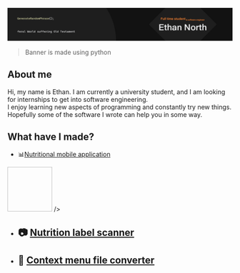 ![alt text](https://github.com/EthanNgit/EthanNgit/blob/main/filledGithubBanner.png?raw=true)
> Banner is made using python

## About me
Hi, my name is Ethan. I am currently a university student, and I am looking for internships to get into software engineering.</br>
I enjoy learning new aspects of programming and constantly try new things. Hopefully some of the software I wrote can help you in some way.</br>

## What have I made?
- :bar_chart:[Nutritional mobile application](https://github.com/EthanNgit/NutritionProject)
<p align="left">
  <img <svg xmlns="http://www.w3.org/2000/svg" x="0px" y="0px" width="100" height="100" viewBox="0,0,256,256">
<g fill="#fa8334" fill-rule="nonzero" stroke="none" stroke-width="1" stroke-linecap="butt" stroke-linejoin="miter" stroke-miterlimit="10" stroke-dasharray="" stroke-dashoffset="0" font-family="none" font-weight="none" font-size="none" text-anchor="none" style="mix-blend-mode: normal"><g transform="scale(5.12,5.12)"><path d="M28.1875,0c2.75,6.36328 -9.85937,10.29297 -11.03125,15.59375c-1.07422,4.87109 7.49219,10.53125 7.5,10.53125c-1.30078,-2.01562 -2.25781,-3.67578 -3.5625,-6.8125c-2.20703,-5.30469 13.44141,-10.10547 7.09375,-19.3125zM36.5625,8.8125c0,0 -11.0625,0.71094 -11.625,7.78125c-0.25,3.14844 2.91016,4.80469 3,7.09375c0.07422,1.87109 -1.875,3.4375 -1.875,3.4375c0,0 3.54688,-0.67578 4.65625,-3.53125c1.23047,-3.16797 -2.39844,-5.30859 -2.03125,-7.84375c0.35156,-2.42578 7.875,-6.9375 7.875,-6.9375zM19.1875,25.15625c0,0 -10.125,-0.14453 -10.125,2.71875c0,2.99219 13.25391,3.21484 22.71875,1.375c0,0 2.51563,-1.73047 3.1875,-2.375c-6.20312,1.26563 -20.34375,1.40625 -20.34375,0.3125c0,-1.00781 4.5625,-2.03125 4.5625,-2.03125zM38.65625,25.15625c-0.99219,0.07813 -2.0625,0.46094 -3.03125,1.15625c2.28125,-0.49219 4.21875,0.92188 4.21875,2.53125c0,3.625 -5.25,7.03125 -5.25,7.03125c0,0 8.125,-0.92187 8.125,-6.875c0,-2.70312 -1.87891,-4.01562 -4.0625,-3.84375zM16.75,30.71875c-1.55469,0 -3.875,1.21875 -3.875,2.375c0,2.32422 11.6875,4.11328 20.34375,0.71875l-3,-1.84375c-5.86719,1.87891 -16.67187,1.26563 -13.46875,-1.25zM18.1875,35.9375c-2.12891,0 -3.53125,1.28516 -3.53125,2.25c0,2.98438 12.71484,3.28516 17.75,0.25l-3.1875,-2.03125c-3.76172,1.58984 -13.20312,1.83203 -11.03125,-0.46875zM11.09375,38.625c-3.46875,-0.07031 -5.71875,1.48828 -5.71875,2.78125c0,6.875 35.5,6.55859 35.5,-0.46875c0,-1.16797 -1.34766,-1.73437 -1.84375,-2c2.90234,6.71875 -29.0625,6.18359 -29.0625,2.21875c0,-0.90234 2.35156,-1.76562 4.53125,-1.34375l-1.84375,-1.0625c-0.54297,-0.08203 -1.06641,-0.11328 -1.5625,-0.125zM44.625,43.25c-5.39844,5.11719 -19.07812,6.97266 -32.84375,3.8125c13.76172,5.63281 32.77734,2.47266 32.84375,-3.8125z"></path></g></g>
</svg>/>
</p>

- :camera: [Nutrition label scanner](https://github.com/EthanNgit/NutritionFactsScanner)
  -
- :open_file_folder: [Context menu file converter](https://github.com/EthanNgit/ContextMenuFileConverter)
  -


